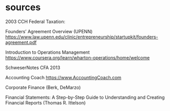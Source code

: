 # sources

2003 CCH Federal Taxation:

Founders’ Agreement Overview (UPENN)
https://www.law.upenn.edu/clinic/entrepreneurship/startupkit/founders-agreement.pdf

Introduction to Operations Management
https://www.coursera.org/learn/wharton-operations/home/welcome

SchweserNotes CFA 2013

Accounting Coach
https://www.AccountingCoach.com

Corporate Finance (Berk, DeMarzo)

Financial Statements: A Step-by-Step Guide to Understanding and Creating Financial Reports (Thomas R. Ittelson)
